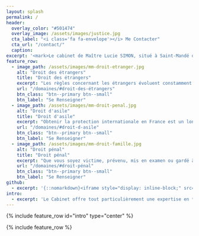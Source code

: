 ```yaml
---
layout: splash
permalink: /
header:
  overlay_color: "#501474"
  overlay_image: /assets/images/justice.jpg
  cta_label: "<i class='fa fa-envelope'></i> Me Contacter"
  cta_url: "/contact/"
  caption:
excerpt: '<mark>Le cabinet de Maître Lucie SIMON, situé à Saint-Mandé dans le département du Val-de-Marne, vous accueille pour vous conseiller dans vos démarches administratives et vous représenter dans vos procédures judiciaires.<mark>'
feature_row:
  - image_path: /assets/images/mm-droit-etranger.jpg
    alt: "Droit des étrangers"
    title: "Droit des étrangers"
    excerpt: "Les règles concernant les étrangers évoluent constamment. Si vous souhaitez préparer votre venue ou régulariser votre séjour en France, nous vous accompagnons dans vos démarches administratives (visa, titre de séjour, nationalité) ainsi que devant les tribunaux."
    url: "/domaines/#droit-des-étrangers"
    btn_class: "btn--primary btn--small"
    btn_label: "Se Renseigner"
  - image_path: /assets/images/mm-droit-penal.jpg
    alt: "Droit d'asile"
    title: "Droit d'asile"
    excerpt: "Obtenir la protection internationale en France est un long combat qui nécessite un accompagnement humain et juridique. Nous vous conseillons et vous assistons avec compétence et bienveillance, de l'OFPRA à la CNDA."
    url: "/domaines/#droit-d-asile"
    btn_class: "btn--primary btn--small"
    btn_label: "Se Renseigner"
  - image_path: /assets/images/mm-droit-famille.jpg
    alt: "Droit pénal"
    title: "Droit pénal"
    excerpt: "Que vous soyez victime, prévenu, mis en examen ou gardé à vue, nous vous représentons et défendons vos intérêts à tous les stades de la procédure."
    url: "/domaines/#droit-pénal"
    btn_class: "btn--primary btn--small"
    btn_label: "Se Renseigner"
github:
  - excerpt: '{::nomarkdown}<iframe style="display: inline-block;" src="https://ghbtns.com/github-btn.html?user=mmistakes&repo=minimal-mistakes&type=star&count=true&size=large" frameborder="0" scrolling="0" width="160px" height="30px"></iframe> <iframe style="display: inline-block;" src="https://ghbtns.com/github-btn.html?user=mmistakes&repo=minimal-mistakes&type=fork&count=true&size=large" frameborder="0" scrolling="0" width="158px" height="30px"></iframe>{:/nomarkdown}'
intro:
  - excerpt: 'Le Cabinet offre tout particulièrement une expertise en **droit des étrangers** mais également en **droit pénal**.'
---
```


{% include feature_row id="intro" type="center" %}

{% include feature_row %}
